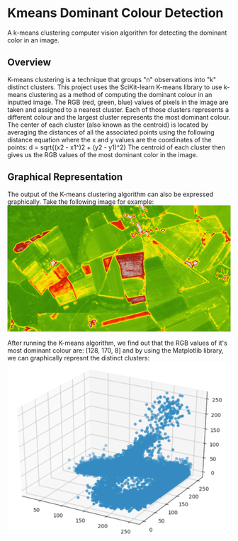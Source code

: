 # Kmeans Dominant Colour Detection
A k-means clustering computer vision algorithm for detecting the dominant color in an image.


## Overview
K-means clustering is a technique that groups "n" observations into "k" distinct clusters. This project uses the SciKit-learn K-means library to use k-means clustering as a method of computing the dominant colour in an inputted image. The RGB (red, green, blue) values of pixels in the image are taken and assigned to a nearest cluster. Each of those clusters represents a different colour and the largest cluster represents the most dominant colour. The center of each cluster (also known as the centroid) is located by averaging the distances of all the associated points using the following distance equation where the x and y  values are the coordinates of the points: d = sqrt{(x2 - x1^)2 + (y2 - y1)^2}
 The centroid of each cluster then gives us the RGB values of the most dominant color in the image.
 
 ## Graphical Representation
 The output of the K-means clustering algorithm can also be expressed graphically. Take the following image for example:
 ![Example Kmeans Image](https://github.com/Gurik-M/Kmeans-Dominant-Colour-Detection/blob/master/Images/example_kmeans_image.png)

After running the K-means algorithm, we find out that the RGB values of it's most dominant colour are: [128, 170, 8] and by using the Matplotlib library, we can graphically represnt the distinct clusters:
![Example Kmeans Image](https://github.com/Gurik-M/Kmeans-Dominant-Colour-Detection/blob/master/Images/example_kmeans_graph.png)

